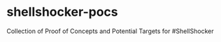 shellshocker-pocs
=================

Collection of Proof of Concepts and Potential Targets for #ShellShocker
